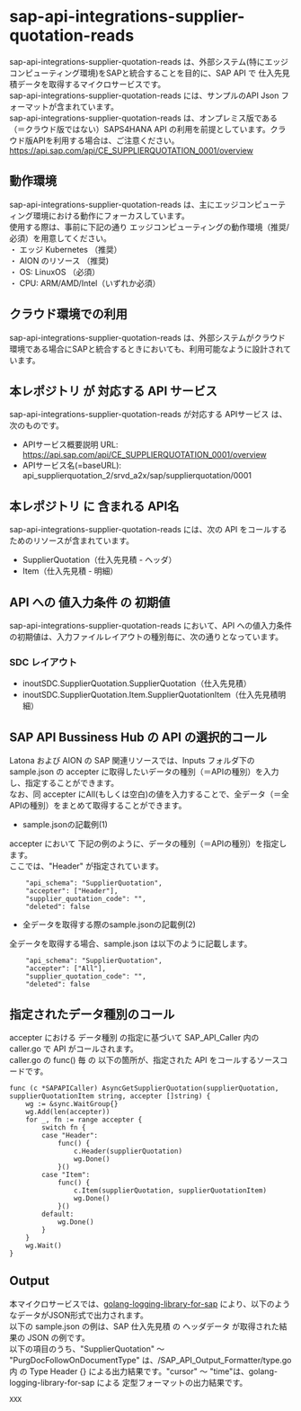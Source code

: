 # sap-api-integrations-supplier-quotation-reads 
sap-api-integrations-supplier-quotation-reads は、外部システム(特にエッジコンピューティング環境)をSAPと統合することを目的に、SAP API で 仕入先見積データを取得するマイクロサービスです。    
sap-api-integrations-supplier-quotation-reads には、サンプルのAPI Json フォーマットが含まれています。   
sap-api-integrations-supplier-quotation-reads は、オンプレミス版である（＝クラウド版ではない）SAPS4HANA API の利用を前提としています。クラウド版APIを利用する場合は、ご注意ください。   
https://api.sap.com/api/CE_SUPPLIERQUOTATION_0001/overview  

## 動作環境  
sap-api-integrations-supplier-quotation-reads は、主にエッジコンピューティング環境における動作にフォーカスしています。  
使用する際は、事前に下記の通り エッジコンピューティングの動作環境（推奨/必須）を用意してください。  
・ エッジ Kubernetes （推奨）    
・ AION のリソース （推奨)    
・ OS: LinuxOS （必須）    
・ CPU: ARM/AMD/Intel（いずれか必須）　　

## クラウド環境での利用
sap-api-integrations-supplier-quotation-reads は、外部システムがクラウド環境である場合にSAPと統合するときにおいても、利用可能なように設計されています。  

## 本レポジトリ が 対応する API サービス
sap-api-integrations-supplier-quotation-reads が対応する APIサービス は、次のものです。

* APIサービス概要説明 URL: https://api.sap.com/api/CE_SUPPLIERQUOTATION_0001/overview   
* APIサービス名(=baseURL): api_supplierquotation_2/srvd_a2x/sap/supplierquotation/0001  

## 本レポジトリ に 含まれる API名
sap-api-integrations-supplier-quotation-reads には、次の API をコールするためのリソースが含まれています。  

* SupplierQuotation（仕入先見積 - ヘッダ）
* Item（仕入先見積 - 明細）

## API への 値入力条件 の 初期値
sap-api-integrations-supplier-quotation-reads において、API への値入力条件の初期値は、入力ファイルレイアウトの種別毎に、次の通りとなっています。  

### SDC レイアウト

* inoutSDC.SupplierQuotation.SupplierQuotation（仕入先見積）
* inoutSDC.SupplierQuotation.Item.SupplierQuotationItem（仕入先見積明細）

## SAP API Bussiness Hub の API の選択的コール

Latona および AION の SAP 関連リソースでは、Inputs フォルダ下の sample.json の accepter に取得したいデータの種別（＝APIの種別）を入力し、指定することができます。  
なお、同 accepter にAll(もしくは空白)の値を入力することで、全データ（＝全APIの種別）をまとめて取得することができます。  

* sample.jsonの記載例(1)  

accepter において 下記の例のように、データの種別（＝APIの種別）を指定します。  
ここでは、"Header" が指定されています。

```
	"api_schema": "SupplierQuotation",
	"accepter": ["Header"],
	"supplier_quotation_code": "",
	"deleted": false
```
  
* 全データを取得する際のsample.jsonの記載例(2)  

全データを取得する場合、sample.json は以下のように記載します。  

```
	"api_schema": "SupplierQuotation",
	"accepter": ["All"],
	"supplier_quotation_code": "",
	"deleted": false
```

## 指定されたデータ種別のコール

accepter における データ種別 の指定に基づいて SAP_API_Caller 内の caller.go で API がコールされます。  
caller.go の func() 毎 の 以下の箇所が、指定された API をコールするソースコードです。  

```
func (c *SAPAPICaller) AsyncGetSupplierQuotation(supplierQuotation, supplierQuotationItem string, accepter []string) {
	wg := &sync.WaitGroup{}
	wg.Add(len(accepter))
	for _, fn := range accepter {
		switch fn {
		case "Header":
			func() {
				c.Header(supplierQuotation)
				wg.Done()
			}()
		case "Item":
			func() {
				c.Item(supplierQuotation, supplierQuotationItem)
				wg.Done()
			}()
		default:
			wg.Done()
		}
	}
	wg.Wait()
}
```
## Output  
本マイクロサービスでは、[golang-logging-library-for-sap](https://github.com/latonaio/golang-logging-library-for-sap) により、以下のようなデータがJSON形式で出力されます。  
以下の sample.json の例は、SAP 仕入先見積 の ヘッダデータ が取得された結果の JSON の例です。  
以下の項目のうち、"SupplierQuotation" ～ "PurgDocFollowOnDocumentType" は、/SAP_API_Output_Formatter/type.go 内 の Type Header {} による出力結果です。"cursor" ～ "time"は、golang-logging-library-for-sap による 定型フォーマットの出力結果です。  

```
XXX

```
